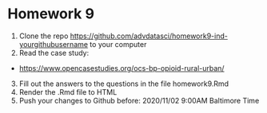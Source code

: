 # Homework 9

1. Clone the repo https://github.com/advdatasci/homework9-ind-yourgithubusername to your computer
2. Read the case study:
  - https://www.opencasestudies.org/ocs-bp-opioid-rural-urban/
3. Fill out the answers to the questions in the file homework9.Rmd
4. Render the .Rmd file to HTML
5. Push your changes to Github before: 2020/11/02 9:00AM Baltimore Time

